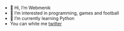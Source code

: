 - 👋 Hi, I’m Webmenik
- 👀 I’m interested in programming, games and football
- 🌱 I’m currently learning Python
- You can white me [twitter](https://twitter.com/lohyomgi)



<!---
Webmenik/Webmenik is a ✨ special ✨ repository because its `README.md` (this file) appears on your GitHub profile.
You can click the Preview link to take a look at your changes.
--->
